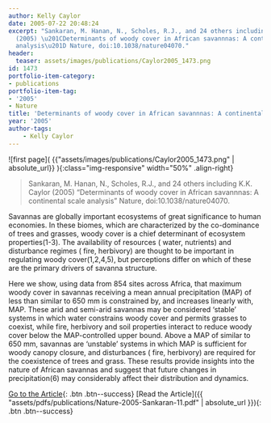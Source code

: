 ```yaml
---
author: Kelly Caylor
date: 2005-07-22 20:48:24
excerpt: "Sankaran, M. Hanan, N., Scholes, R.J., and 24 others including K.K. Caylor
  (2005) \u201CDeterminants of woody cover in African savannnas: A continental scale
  analysis\u201D Nature, doi:10.1038/nature04070."
header:
  teaser: assets/images/publications/Caylor2005_1473.png
id: 1473
portfolio-item-category:
- publications
portfolio-item-tag:
- '2005'
- Nature
title: 'Determinants of woody cover in African savannnas: A continental scale analysis'
year: '2005'
author-tags:
    - Kelly Caylor
---
```


![first page]( {{"assets/images/publications/Caylor2005_1473.png" | absolute_url}} ){:class="img-responsive" width="50%" .align-right}

> Sankaran, M. Hanan, N., Scholes, R.J., and 24 others including K.K. Caylor (2005) “Determinants of woody cover in African savannnas: A continental scale analysis” Nature, doi:10.1038/nature04070.


Savannas are globally important ecosystems of great significance to human economies. In these biomes, which are characterized by the co-dominance of trees and grasses, woody cover is a chief determinant of ecosystem properties(1-3). The availability of resources ( water, nutrients) and disturbance regimes ( fire, herbivory) are thought to be important in regulating woody cover(1,2,4,5), but perceptions differ on which of these are the primary drivers of savanna structure. 

Here we show, using data from 854 sites across Africa, that maximum woody cover in savannas receiving a mean annual precipitation (MAP) of less than similar to 650 mm is constrained by, and increases linearly with, MAP. These arid and semi-arid savannas may be considered ‘stable’ systems in which water constrains woody cover and permits grasses to coexist, while fire, herbivory and soil properties interact to reduce woody cover below the MAP-controlled upper bound. Above a MAP of similar to 650 mm, savannas are ‘unstable’ systems in which MAP is sufficient for woody canopy closure, and disturbances ( fire, herbivory) are required for the coexistence of trees and grass. These results provide insights into the nature of African savannas and suggest that future changes in precipitation(6) may considerably affect their distribution and dynamics.


[Go to the Article](http://dx.doi.org/10.1038/nature04070){: .btn .btn--success} [Read the Article]({{ "assets/pdfs/publications/Nature-2005-Sankaran-11.pdf" | absolute_url }}){: .btn .btn--success}